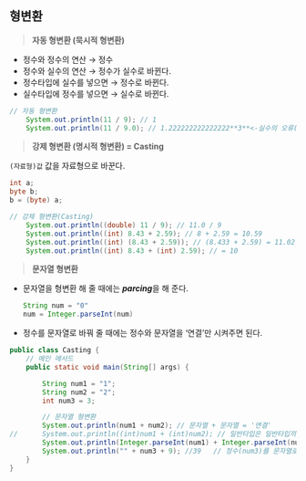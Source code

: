 ## 형변환

> **자동 형변환 (묵시적 형변환)**
> 
- 정수와 정수의 연산 → 정수
- 정수와 실수의 연산 → 정수가 실수로 바뀐다.
- 정수타입에 실수를 넣으면 → 정수로 바뀐다.
- 실수타입에 정수를 넣으면 → 실수로 바뀐다.

```java
// 자동 형변환
	System.out.println(11 / 9); // 1
	System.out.println(11 / 9.0); // 1.222222222222222**3**<-실수의 오류(무한소수)
```

> **강제 형변환 (명시적 형변환) = Casting**
> 

`(자료형)값` 값을 자료형으로 바꾼다.
```java
int a;
byte b;
b = (byte) a;
```
```java
// 강제 형변환(Casting)
	System.out.println((double) 11 / 9); // 11.0 / 9
	System.out.println((int) 8.43 + 2.59); // 8 + 2.59 = 10.59
	System.out.println((int) (8.43 + 2.59)); // (8.433 + 2.59) = 11.02 에서 소숫점 아래 버림 == 11 (형변환은 소괄호 안에 있는 연산기호부터 먼저 일어난다.)
	System.out.println((int) 8.43 + (int) 2.59); // = 10
```

> **문자열 형변환**
> 
- 문자열을 형변환 해 줄 때에는 ***parcing***을 해 준다.
    
    ```java
    String num = "0"
    num = Integer.parseInt(num)
    ```
    
- 정수를 문자열로 바꿔 줄 때에는 정수와 문자열을 ‘연결’만 시켜주면 된다.

```java
public class Casting {
	// 메인 메서드
	public static void main(String[] args) {

		String num1 = "1";
		String num2 = "2";
		int num3 = 3;

		// 문자열 형변환
		System.out.println(num1 + num2); // 문자열 + 문자열 = '연결'
//		System.out.println((int)num1 + (int)num2); // 일반타입은 일반타입끼리 형변환이 가능. But, String은 클래스타입이기 때문에 클래스타입으로 형변환이 가능.
		System.out.println(Integer.parseInt(num1) + Integer.parseInt(num2)); // 클래스타입 형변환
		System.out.println("" + num3 + 9); //39   // 정수(num3)를 문자열로 바꿔줌->정수와 문자열 연결
	}
}
```

